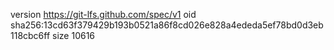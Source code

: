 version https://git-lfs.github.com/spec/v1
oid sha256:13cd63f379429b193b0521a86f8cd026e828a4ededa5ef78bd0d3eb118cbc6ff
size 10616
